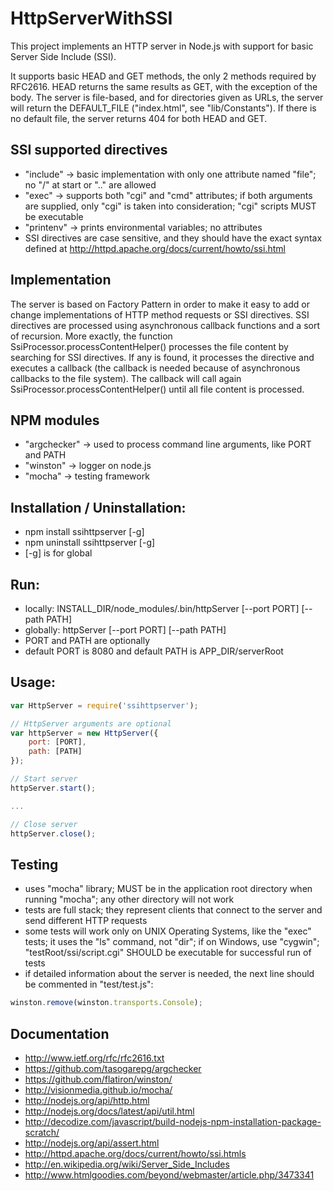 HttpServerWithSSI
=================

This project implements an HTTP server in Node.js with support for basic
Server Side Include (SSI).

It supports basic HEAD and GET methods, the only 2 methods required by RFC2616.
HEAD returns the same results as GET, with the exception of the body. The
server is file-based, and for directories given as URLs, the server will return
the DEFAULT_FILE ("index.html", see "lib/Constants"). If there is no default
file, the server returns 404 for both HEAD and GET.

## SSI supported directives
- "include" -> basic implementation with only one attribute named "file";
no "/" at start or ".." are allowed
- "exec" -> supports both "cgi" and "cmd" attributes; if both arguments
are supplied, only "cgi" is taken into consideration; "cgi" scripts MUST
be executable
- "printenv" -> prints environmental variables; no attributes
- SSI directives are case sensitive, and they should have the exact syntax
defined at http://httpd.apache.org/docs/current/howto/ssi.html

## Implementation
The server is based on Factory Pattern in order to make it easy to add or
change implementations of HTTP method requests or SSI directives. SSI
directives are processed using asynchronous callback functions and a sort of
recursion. More exactly, the function SsiProcessor.processContentHelper()
processes the file content by searching for SSI directives. If any is found,
it processes the directive and executes a callback (the callback is needed
because of asynchronous callbacks to the file system). The callback will call
again SsiProcessor.processContentHelper() until all file content is processed.

## NPM modules
- "argchecker" -> used to process command line arguments, like PORT and PATH
- "winston" -> logger on node.js
- "mocha" -> testing framework

## Installation / Uninstallation:
- npm install ssihttpserver [-g]
- npm uninstall ssihttpserver [-g]
- [-g] is for global

## Run:
- locally: INSTALL_DIR/node_modules/.bin/httpServer [--port PORT] [--path PATH]
- globally: httpServer [--port PORT] [--path PATH]
- PORT and PATH are optionally
- default PORT is 8080 and default PATH is APP_DIR/serverRoot

## Usage:
```js
var HttpServer = require('ssihttpserver');

// HttpServer arguments are optional
var httpServer = new HttpServer({
	port: [PORT],
	path: [PATH]
});

// Start server
httpServer.start();

...

// Close server
httpServer.close();
```

## Testing
- uses "mocha" library; MUST be in the application root directory when running
"mocha"; any other directory will not work
- tests are full stack; they represent clients that connect to the server and
send different HTTP requests
- some tests will work only on UNIX Operating Systems, like the "exec" tests;
it uses the "ls" command, not "dir"; if on Windows, use "cygwin";
"testRoot/ssi/script.cgi" SHOULD be executable for successful run of tests
- if detailed information about the server is needed, the next line should be
commented in "test/test.js":
```js
winston.remove(winston.transports.Console);
```

## Documentation
- http://www.ietf.org/rfc/rfc2616.txt
- https://github.com/tasogarepg/argchecker
- https://github.com/flatiron/winston/
- http://visionmedia.github.io/mocha/
- http://nodejs.org/api/http.html
- http://nodejs.org/docs/latest/api/util.html
- http://decodize.com/javascript/build-nodejs-npm-installation-package-scratch/
- http://nodejs.org/api/assert.html
- http://httpd.apache.org/docs/current/howto/ssi.htmls
- http://en.wikipedia.org/wiki/Server_Side_Includes
- http://www.htmlgoodies.com/beyond/webmaster/article.php/3473341

